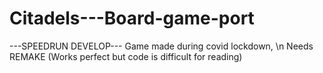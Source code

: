 # Citadels---Board-game-port
---SPEEDRUN DEVELOP---
Game made during covid lockdown, \n
Needs REMAKE (Works perfect but code is difficult for reading)
